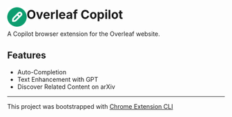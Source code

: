 # <img src="public/icons/icon_48.png" width="45" align="left"> Overleaf Copilot

A Copilot browser extension for the Overleaf website.

## Features

- Auto-Completion
- Text Enhancement with GPT
- Discover Related Content on arXiv


---

This project was bootstrapped with [Chrome Extension CLI](https://github.com/dutiyesh/chrome-extension-cli)

